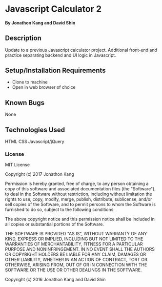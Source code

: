 # Javascript Calculator 2

#### By Jonathon Kang and David Shin

## Description

Update to a previous Javascript calculator project. Additional front-end and practice separating backend and UI logic in Javascript. 

## Setup/Installation Requirements

* Clone to machine
* Open in web browser of choice

## Known Bugs

None

## Technologies Used

HTML
CSS
Javascript/jQuery

### License

MIT License

Copyright (c) 2017 Jonathon Kang

Permission is hereby granted, free of charge, to any person obtaining a copy
of this software and associated documentation files (the "Software"), to deal
in the Software without restriction, including without limitation the rights
to use, copy, modify, merge, publish, distribute, sublicense, and/or sell
copies of the Software, and to permit persons to whom the Software is
furnished to do so, subject to the following conditions:

The above copyright notice and this permission notice shall be included in all
copies or substantial portions of the Software.

THE SOFTWARE IS PROVIDED "AS IS", WITHOUT WARRANTY OF ANY KIND, EXPRESS OR
IMPLIED, INCLUDING BUT NOT LIMITED TO THE WARRANTIES OF MERCHANTABILITY,
FITNESS FOR A PARTICULAR PURPOSE AND NONINFRINGEMENT. IN NO EVENT SHALL THE
AUTHORS OR COPYRIGHT HOLDERS BE LIABLE FOR ANY CLAIM, DAMAGES OR OTHER
LIABILITY, WHETHER IN AN ACTION OF CONTRACT, TORT OR OTHERWISE, ARISING FROM,
OUT OF OR IN CONNECTION WITH THE SOFTWARE OR THE USE OR OTHER DEALINGS IN THE
SOFTWARE.

Copyright (c) 2016 Jonathon Kang and David Shin
